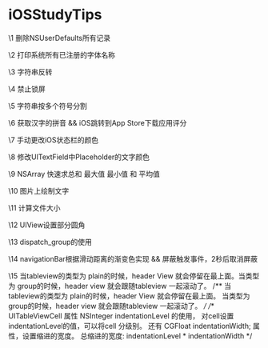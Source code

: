 # iOSStudyTips

\1 删除NSUserDefaults所有记录

\2 打印系统所有已注册的字体名称

\3 字符串反转

\4 禁止锁屏

\5 字符串按多个符号分割

\6 获取汉字的拼音 && iOS跳转到App Store下载应用评分

\7 手动更改iOS状态栏的颜色

\8 修改UITextField中Placeholder的文字颜色 

\9 NSArray 快速求总和 最大值 最小值 和 平均值

\10 图片上绘制文字

\11 计算文件大小

\12 UIView设置部分圆角

\13 dispatch_group的使用

\14 navigationBar根据滑动距离的渐变色实现 && 屏蔽触发事件，2秒后取消屏蔽

\15 当tableview的类型为 plain的时候，header View 就会停留在最上面。当类型为 group的时候，header view 就会跟随tableview 一起滚动了。
    /**
    当tableview的类型为 plain的时候，header View 就会停留在最上面。
    当类型为 group的时候，header view 就会跟随tableview 一起滚动了。
    */
    /**
    UITableViewCell 属性 NSInteger indentationLevel 的使用， 对cell设置
    indentationLevel的值，可以将cell 分级别。
    还有 CGFloat indentationWidth; 属性，设置缩进的宽度。
    总缩进的宽度: indentationLevel * indentationWidth
    */

